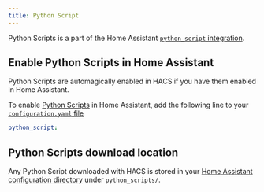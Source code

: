 ```yaml
---
title: Python Script
---
```


Python Scripts is a part of the Home Assistant [`python_script` integration](https://www.home-assistant.io/integrations/python_script/).

## Enable Python Scripts in Home Assistant

Python Scripts are automagically enabled in HACS if you have them enabled in Home Assistant.

To enable [Python Scripts](https://www.home-assistant.io/integrations/python_script/) in Home Assistant, add the following line to your [`configuration.yaml` file](https://www.home-assistant.io/docs/configuration/)


```yaml title="configuration.yaml"
python_script:
```

## Python Scripts download location

Any Python Script downloaded with HACS is stored in your [Home Assistant configuration directory](https://www.home-assistant.io/docs/configuration/#to-find-the-configuration-directory) under `python_scripts/`.
